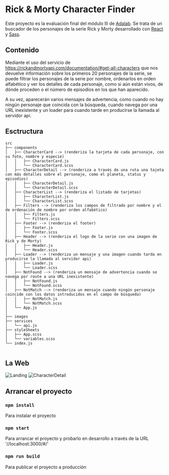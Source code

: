 # Rick & Morty Character Finder

Este proyecto es la evaluación final del módulo III de [Adalab](https://adalab.es/). Se trata de un buscador de los personajes de la serie Rick y Morty desarrollado con [React](https://es.reactjs.org/) y [Sass](https://sass-lang.com/).

## Contenido

Mediante el uso del servicio de https://rickandmortyapi.com/documentation/#get-all-characters que nos devuelve información sobre los primeros 20 personajes de la serie, se puede filtrar los personajes de la serie por nombre, ordenarlos en orden alfabético y ver los detalles de cada personaje, como si aún están vivos, de dónde proceden o el número de episodios en los que han aparecido.

A su vez, aparecerán varios mensajes de advertencia, como cuando no hay ningún personaje que coincida con la búsqueda, cuando navega por una URL inexistente y un loader para cuando tarde en producirse la llamada al servidor api.

## Esctructura

~~~
src
├── components
│   ├── CharacterCard --> (renderiza la tarjeta de cada personaje, con su foto, nombre y especie)
│   │   ├── CharacterCard.js
│   │   └── CharacterCard.scss
│   ├── CharacterDetail --> (renderiza a través de una ruta una tajeta con más detalles sobre el personaje, como el planeta, status y episodios)
│   │   ├── CharacterDetail.js
│   │   └── CharacterDetail.scss
│   ├── CharacterList --> (renderiza el listado de tarjetas)
│   │   ├── CharacterList.js
│   │   └── CharacterList.scss
│   ├── Filters --> (renderiza los campos de filtrado por nombre y el de ordenación de nombre por orden alfabético)
│   │   ├── Filters.js
│   │   └── Filters.scss
│   ├── Footer --> (renderiza el footer)
│   │   ├── Footer.js
│   │   └── Footer.scss
│   ├── Header --> (renderiza el logo de la serie con una imagen de Rick y de Morty)
│   │   ├── Header.js
│   │   └── Header.scss
│   ├── Loader --> (renderiza un mensaje y una imagen cuando tarda en producirse la llamada al servidor api)
│   │   ├── Loader.js
│   │   └── Loader.scss
│   ├── NotFound --> (renderiza un mensaje de advertencia cuando se navega por route a una URL inexistente)
│   │   ├── NotFound.js
│   │   └── NotFound.scss
│   ├── NotMatch --> (renderiza un mensaje cuando ningún personaje coincide con los datos introducidos en el campo de búsqueda)
│   │   ├── NotMatch.js
│   │   └── NotMatch.scss
│   └── App.js
│
├── images
├── services
│   └── api.js
├── styleSheets
│   ├── App.scss
│   └── variables.scss
└── index.js


~~~

## La Web

![Landing](https://imgur.com/Ix0uNM0.png)
![CharacterDetail](https://imgur.com/7PzrgLz.png)

## Arrancar el proyecto

### `npm install`

Para instalar el proyecto

### `npm start`

Para arrancar el proyecto y probarlo en desarrollo a través de la URL '//localhost:3000/#/'

### `npm run build`

Para publicar el proyecto a producción
